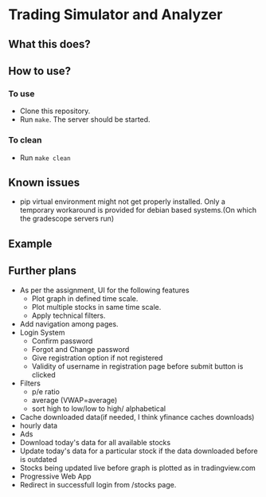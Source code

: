 # Trading Simulator and Analyzer

## What this does?

## How to use?
### To use
* Clone this repository.
* Run `make`. The server should be started.

### To clean
* Run `make clean`

## Known issues
* pip virtual environment might not get properly installed. 
    Only a temporary workaround is provided for debian based systems.(On which the gradescope servers run)

## Example


## Further plans
* As per the assignment, UI for the following features
    * Plot graph in defined time scale.
    * Plot multiple stocks in same time scale.
    * Apply technical filters.
* Add navigation among pages.
* Login System
    * Confirm password
    * Forgot and Change password 
    * Give registration option if not registered
    * Validity of username in registration page before submit button is clicked
* Filters
    * p/e ratio
    * average (VWAP=average)
    * sort high to low/low to high/ alphabetical  
* Cache downloaded data(if needed, I think yfinance caches downloads)
* hourly data
* Ads
* Download today's data for all available stocks
* Update today's data for a particular stock if the data downloaded before is outdated
* Stocks being updated live before graph is plotted as in tradingview.com 
* Progressive Web App
* Redirect in successfull login from /stocks page.
